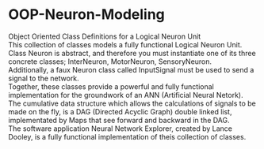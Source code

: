 # OOP-Neuron-Modeling
Object Oriented Class Definitions for a Logical Neuron Unit<br>
This collection of classes models a fully functional Logical Neuron Unit.<br>
Class Neuron is abstract, and therefore you must instantiate one of its three concrete classes; InterNeuron, MotorNeuron, SensoryNeuron.<br>
Additionally, a faux Neuron class called InputSignal must be used to send a signal to the network.<br>
Together, these classes provide a powerful and fully functional implementation for the groundwork of an ANN (Artificial Neural Netork).<br>
The cumulative data structure which allows the calculations of signals to be made on the fly, is a DAG (Directed Acyclic Graph) double linked list, implementated by Maps that see forward and backward in the DAG.<br>
The software application Neural Network Explorer, created by Lance Dooley, is a fully functional implementation of theis collection of classes.
